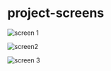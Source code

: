 # project-screens

![screen 1](https://user-images.githubusercontent.com/81153444/115834100-d4058500-a3e2-11eb-9926-e04b20b983ac.png)


![screen2](https://user-images.githubusercontent.com/81153444/115834159-e7185500-a3e2-11eb-858a-5fd5d3f23055.png)



![screen 3](https://user-images.githubusercontent.com/81153444/115834199-f0a1bd00-a3e2-11eb-88a1-0eb86c874a72.png)
